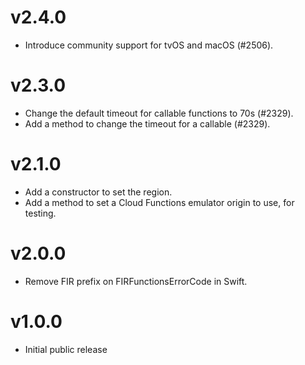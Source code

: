 # v2.4.0
- Introduce community support for tvOS and macOS (#2506).

# v2.3.0
- Change the default timeout for callable functions to 70s (#2329).
- Add a method to change the timeout for a callable (#2329).

# v2.1.0
- Add a constructor to set the region.
- Add a method to set a Cloud Functions emulator origin to use, for testing.

# v2.0.0
- Remove FIR prefix on FIRFunctionsErrorCode in Swift.

# v1.0.0
- Initial public release
